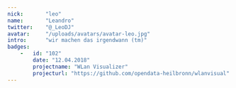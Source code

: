 ```yaml
---
nick:       "leo"
name:       "Leandro"
twitter:    "@_LeoDJ"
avatar:     "/uploads/avatars/avatar-leo.jpg"
intro:      "wir machen das irgendwann (tm)"
badges:
    -   id: "102"
        date: "12.04.2018"
        projectname: "WLan Visualizer"
        projecturl: "https://github.com/opendata-heilbronn/wlanvisual"
---
```

